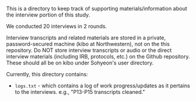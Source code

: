 This is a directory to keep track of supporting materials/information about the interview portion of this study. 

We conducted 20 interviews in 2 rounds. 

Interview transcripts and related materials are stored in a private, password-secured machine (kibo at Northwestern), not on the this repository. Do NOT store interview transcripts or audio or the direct interview materials (including IRB, protocols, etc.) on the Github repository. These should all be on kibo under Sohyeon's user directory.

Currently, this directory contains:

* `logs.txt` - which contains a log of work progress/updates as it pertains to the interviews. e.g., "P13-P15 transcripts cleaned."
